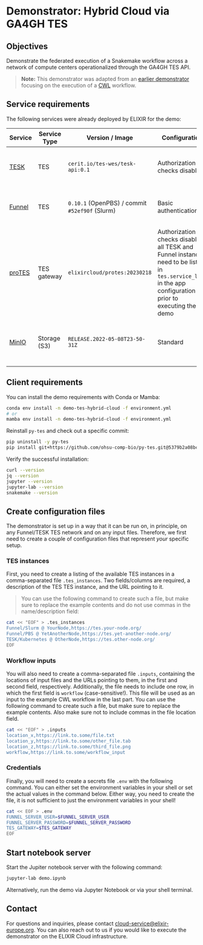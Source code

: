 # Demonstrator: Hybrid Cloud via GA4GH TES

## Objectives

Demonstrate the federated execution of a Snakemake workflow across a network of compute
centers operationalized through the GA4GH TES API.

> **Note:** This demonstrator was adapted from an [earlier demonstrator][demo-cwl]
> focusing on the execution of a [CWL][lang-cwl] workflow.

## Service requirements

The following services were already deployed by ELIXIR for the demo:

| Service | Service Type | Version / Image | Configuration | Comment |
| --- | --- | --- | --- | --- |
| [TESK][soft-tesk] | TES | `cerit.io/tes-wes/tesk-api:0.1` | Authorization checks disabled | Deployments for Kubernetes and OpenShift |
| [Funnel][soft-funnel] | TES | `0.10.1` (OpenPBS) / commit `#52ef90f` (Slurm) | Basic authentication | Deployments for OpenPBS and Slurm; others possible |
| [proTES][soft-protes] | TES gateway | `elixircloud/protes:20230218` | Authorization checks disabled; all TESK and Funnel instances need to be listed in `tes.service_list` in the app configuration prior to executing the demo | &mdash; |
| [MinIO][soft-minio] | Storage (S3) | `RELEASE.2022-05-08T23-50-31Z` | Standard | Uses filesystem mode ([unsupported in newer versions][soft-minio-filesystem-mode]) |

## Client requirements

You can install the demo requirements with Conda or Mamba:

```bash
conda env install -n demo-tes-hybrid-cloud -f environment.yml
# or
mamba env install -n demo-tes-hybrid-cloud -f environment.yml
```

Reinstall `py-tes` and check out a specific commit:

```bash
pip uninstall -y py-tes
pip install git+https://github.com/ohsu-comp-bio/py-tes.git@5379b2a08bc911f7af55bd835dbd85aad0124c6a
```

Verify the successful installation:

```bash
curl --version
jq --version
jupyter --version
jupyter-lab --version
snakemake --version
```

## Create configuration files

The demonstrator is set up in a way that it can be run on, in principle, on any
Funnel/TESK TES network and on any input files. Therefore, we first need to create a
couple of configuration files that represent _your_ specific setup.

### TES instances

First, you need to create a listing of the available TES instances in a comma-separated
file `.tes_instances`. Two fields/columns are required, a description of the TES
TES instance, and the URL pointing to it.

> You can use the following command to create such a file, but make sure to
> replace the example contents and do not use commas in the name/description
> field:

```bash
cat << "EOF" > .tes_instances
Funnel/Slurm @ YourNode,https://tes.your-node.org/
Funnel/PBS @ YetAnotherNode,https://tes.yet-another-node.org/
TESK/Kubernetes @ OtherNode,https://tes.other-node.org/
EOF
```

### Workflow inputs

You will also need to create a comma-separated file `.inputs`, containing the locations
of input files and the URLs pointing to them, in the first and second field,
respectively. Additionally, the file needs to include one row, in which the first field
is `workflow` (case-sensitive!). This file will be used as an input to the example CWL
workflow in the last part. You can use the following command to create such a file, but
make sure to replace the example contents.  Also make sure not to include commas in the
file location field.

```bash
cat << "EOF" > .inputs
location_x,https://link.to.some/file.txt
location_y,https://link.to.some/other_file.tab
location_z,https://link.to.some/third_file.png
workflow,https://link.to.some/workflow_input
```

### Credentials

Finally, you will need to create a secrets file `.env` with the following command. You
can either set the environment variables in your shell or set the actual values in the
command below. Either way, you need to create the file, it is not sufficient to just the
environment variables in your shell!

```bash
cat << EOF > .env
FUNNEL_SERVER_USER=$FUNNEL_SERVER_USER
FUNNEL_SERVER_PASSWORD=$FUNNEL_SERVER_PASSWORD
TES_GATEWAY=$TES_GATEWAY
EOF
```

## Start notebook server

Start the Jupiter notebook server with the following command:

```bash
jupyter-lab demo.ipynb
```

Alternatively, run the demo via Jupyter Notebook or via your shell terminal.

## Contact

For questions and inquiries, please contact <cloud-service@elixir-europe.org>. You can
also reach out to us if you would like to execute the demonstrator on the ELIXIR Cloud
infrastructure.

[demo-cwl]: <https://github.com/elixir-cloud-aai/elixir-cloud-demos/tree/main/demos/2023-ecp-f2f>
[docs-jupyter-lab]: <https://jupyterlab.readthedocs.io/>
[lang-cwl]: <https://www.commonwl.org/>
[lang-smk]: <https://snakemake.readthedocs.io/>
[soft-conda]: <https://conda.io/>
[soft-curl]: <https://curl.se/>
[soft-funnel]: <https://ohsu-comp-bio.github.io/funnel>
[soft-jupyter]: <https://jupyter.org/>
[soft-kube]: <https://kubernetes.io/>
[soft-mamba]: <https://mamba.readthedocs.io/>
[soft-minio]: <https://min.io/>
[soft-minio-filesystem-mode]: <https://min.io/docs/minio/linux/operations/install-deploy-manage/migrate-fs-gateway.html>
[soft-protes]: <https://github.com/elixir-cloud-aai/proTES>
[soft-py-tes]: <https://github.com/ohsu-comp-bio/py-tes>
[soft-tesk]: <https://github.com/elixir-cloud-aai/tesk>
[specs-tes]: <https://github.com/ga4gh/task-execution-schemas/>